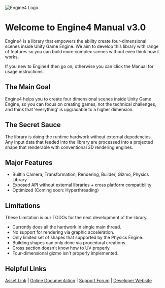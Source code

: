 ![Engine4 Logo](images/Engine4-Black.png)

# Welcome to Engine4 Manual v3.0

Engine4 is a library that empowers the ability create four-dimensional scenes inside Unity Game Engine. We aim to develop this library with range of features so you can build more complex scenes without even think how it works.

If you new to Engine4 then go on, otherwise you can click the Manual for usage instructions.

## The Main Goal

Engine4 helps you to create four dimensional scenes inside Unity Game Engine, so you can focus on creating games, not the technical challenges, and think that 'everything' is upgradable to a higher dimension.

## The Secret Sauce

The library is doing the runtime hardwork without external depedencies.  Any input data that feeded into the library are processed into a projected shape that renderable with conventional 3D rendering engines.

## Major Features

+ Builtin Camera, Transformation, Rendering, Builder, Gizmo, Physics Library
+ Exposed API without external libraries + cross platform compatibility
+ Optimized (Coming soon: Hyperthreading)

## Limitations

These Limitation is our TODOs for the next development of the library.

+ Currently does all the hardwork in single main thread.
+ No support for rendering via graphic acceleration.
+ Only limited set of shapes that supported by the Physics Engine.
+ Building shapes can only done via procedural creations.
+ Cross section doesn't know how to UV properly.
+ Four-dimensional gizmo isn't properly implemented.

## Helpful Links

[Asset Link](http://u3d.as/fdm) | [Online Documentation](#) | [Support Forum](https://forum.unity.com/threads/mesh-4d-engine-create-4d-objects-in-unity.320549/) | [Developer Website](https://wellosoft.wordpress.com/)